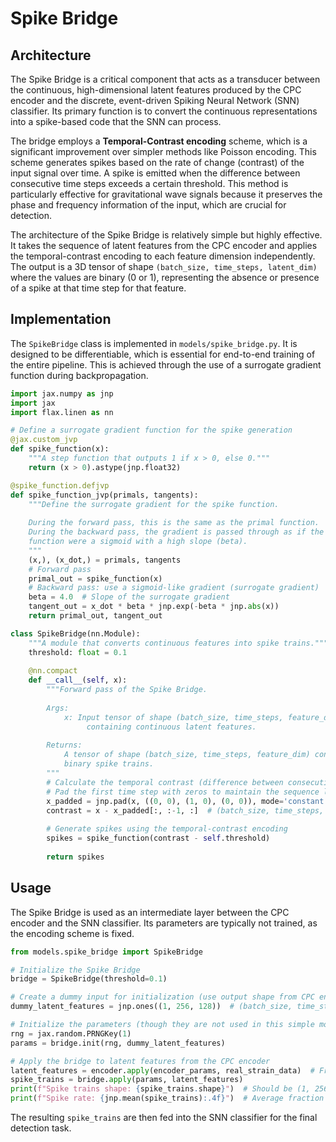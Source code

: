 # Spike Bridge

## Architecture

The Spike Bridge is a critical component that acts as a transducer between the continuous, high-dimensional latent features produced by the CPC encoder and the discrete, event-driven Spiking Neural Network (SNN) classifier. Its primary function is to convert the continuous representations into a spike-based code that the SNN can process.


The bridge employs a **Temporal-Contrast encoding** scheme, which is a significant improvement over simpler methods like Poisson encoding. This scheme generates spikes based on the rate of change (contrast) of the input signal over time. A spike is emitted when the difference between consecutive time steps exceeds a certain threshold. This method is particularly effective for gravitational wave signals because it preserves the phase and frequency information of the input, which are crucial for detection.


The architecture of the Spike Bridge is relatively simple but highly effective. It takes the sequence of latent features from the CPC encoder and applies the temporal-contrast encoding to each feature dimension independently. The output is a 3D tensor of shape `(batch_size, time_steps, latent_dim)` where the values are binary (0 or 1), representing the absence or presence of a spike at that time step for that feature.


## Implementation

The `SpikeBridge` class is implemented in `models/spike_bridge.py`. It is designed to be differentiable, which is essential for end-to-end training of the entire pipeline. This is achieved through the use of a surrogate gradient function during backpropagation.

```python
import jax.numpy as jnp
import jax
import flax.linen as nn

# Define a surrogate gradient function for the spike generation
@jax.custom_jvp
def spike_function(x):
    """A step function that outputs 1 if x > 0, else 0."""
    return (x > 0).astype(jnp.float32)

@spike_function.defjvp
def spike_function_jvp(primals, tangents):
    """Define the surrogate gradient for the spike function.
    
    During the forward pass, this is the same as the primal function.
    During the backward pass, the gradient is passed through as if the 
    function were a sigmoid with a high slope (beta).
    """
    (x,), (x_dot,) = primals, tangents
    # Forward pass
    primal_out = spike_function(x)
    # Backward pass: use a sigmoid-like gradient (surrogate gradient)
    beta = 4.0  # Slope of the surrogate gradient
    tangent_out = x_dot * beta * jnp.exp(-beta * jnp.abs(x))
    return primal_out, tangent_out

class SpikeBridge(nn.Module):
    """A module that converts continuous features into spike trains."""
    threshold: float = 0.1
    
    @nn.compact
    def __call__(self, x):
        """Forward pass of the Spike Bridge.
        
        Args:
            x: Input tensor of shape (batch_size, time_steps, feature_dim) 
                 containing continuous latent features.
            
        Returns:
            A tensor of shape (batch_size, time_steps, feature_dim) containing 
            binary spike trains.
        """
        # Calculate the temporal contrast (difference between consecutive time steps)
        # Pad the first time step with zeros to maintain the sequence length
        x_padded = jnp.pad(x, ((0, 0), (1, 0), (0, 0)), mode='constant')
        contrast = x - x_padded[:, :-1, :]  # (batch_size, time_steps, feature_dim)
        
        # Generate spikes using the temporal-contrast encoding
        spikes = spike_function(contrast - self.threshold)
        
        return spikes
```

## Usage

The Spike Bridge is used as an intermediate layer between the CPC encoder and the SNN classifier. Its parameters are typically not trained, as the encoding scheme is fixed.

```python
from models.spike_bridge import SpikeBridge

# Initialize the Spike Bridge
bridge = SpikeBridge(threshold=0.1)

# Create a dummy input for initialization (use output shape from CPC encoder)
dummy_latent_features = jnp.ones((1, 256, 128))  # (batch_size, time_steps, latent_dim)

# Initialize the parameters (though they are not used in this simple module)
rng = jax.random.PRNGKey(1)
params = bridge.init(rng, dummy_latent_features)

# Apply the bridge to latent features from the CPC encoder
latent_features = encoder.apply(encoder_params, real_strain_data)  # From previous example
spike_trains = bridge.apply(params, latent_features)
print(f"Spike trains shape: {spike_trains.shape}")  # Should be (1, 256, 128)
print(f"Spike rate: {jnp.mean(spike_trains):.4f}")  # Average fraction of spikes
```

The resulting `spike_trains` are then fed into the SNN classifier for the final detection task.